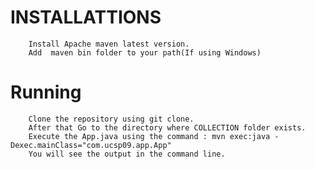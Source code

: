 # INSTALLATTIONS
        Install Apache maven latest version. 
        Add  maven bin folder to your path(If using Windows) 
# Running
        Clone the repository using git clone.
        After that Go to the directory where COLLECTION folder exists.
        Execute the App.java using the command : mvn exec:java -Dexec.mainClass="com.ucsp09.app.App"
        You will see the output in the command line.